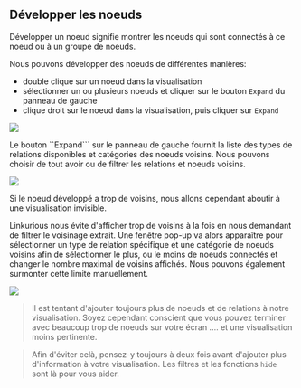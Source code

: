 ## Développer les noeuds

Développer un noeud signifie montrer les noeuds qui sont connectés à ce noeud ou à un groupe de noeuds.

Nous pouvons développer des noeuds de différentes manières:

* double clique sur un noeud dans la visualisation
* sélectionner un ou plusieurs noeuds et cliquer sur le bouton ```Expand``` du panneau de gauche
* clique droit sur le noeud dans la visualisation, puis cliquer sur ```Expand``` 

![](https://github.com/Linkurious/linkurious-enterprise-manual/raw/master/en/manipulate/Option.png)

Le bouton ``Expand``` sur le panneau de gauche fournit la liste des types de relations disponibles et catégories des noeuds voisins. Nous pouvons choisir de tout avoir ou de filtrer les relations et noeuds voisins. 

![](https://github.com/Linkurious/linkurious-enterprise-manual/raw/master/en/manipulate/Propositions.png)

Si le noeud développé a trop de voisins, nous allons cependant aboutir à une visualisation invisible.

Linkurious nous évite d'afficher trop de voisins à la fois en nous demandant de filtrer le voisinage extrait. Une fenêtre pop-up va alors apparaître pour sélectionner un type de relation spécifique et une catégorie de noeuds voisins afin de sélectionner le plus, ou le moins de noeuds connectés et changer le nombre maximal de voisins affichés. Nous pouvons également surmonter cette limite manuellement. 

![](https://github.com/Linkurious/linkurious-enterprise-manual/raw/master/en/manipulate/TooMany.png)


> Il est tentant d'ajouter toujours plus de noeuds et de relations à notre visualisation. Soyez cependant conscient que vous pouvez terminer avec beaucoup trop de noeuds sur votre écran .... et une visualisation moins pertinente.

> Afin d'éviter celà, pensez-y toujours à deux fois avant d'ajouter plus d'information à votre visualisation. Les filtres et les fonctions ```hide``` sont là pour vous aider. 